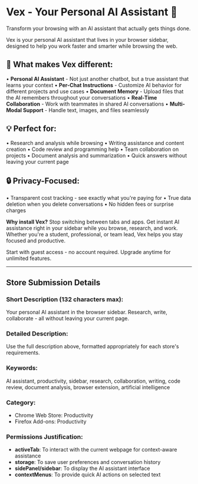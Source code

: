 # Vex - Your Personal AI Assistant 🥰

Transform your browsing with an AI assistant that actually gets things done.

Vex is your personal AI assistant that lives in your browser sidebar, designed to help you work faster and smarter while browsing the web.

## 🚀 What makes Vex different:

• **Personal AI Assistant** - Not just another chatbot, but a true assistant that learns your context
• **Per-Chat Instructions** - Customize AI behavior for different projects and use cases
• **Document Memory** - Upload files that the AI remembers throughout your conversations
• **Real-Time Collaboration** - Work with teammates in shared AI conversations
• **Multi-Modal Support** - Handle text, images, and files seamlessly

## 💡 Perfect for:

• Research and analysis while browsing
• Writing assistance and content creation
• Code review and programming help
• Team collaboration on projects
• Document analysis and summarization
• Quick answers without leaving your current page

## 🔒 Privacy-Focused:

• Transparent cost tracking - see exactly what you're paying for
• True data deletion when you delete conversations
• No hidden fees or surprise charges

**Why install Vex?** Stop switching between tabs and apps. Get instant AI assistance right in your sidebar while you browse, research, and work. Whether you're a student, professional, or team lead, Vex helps you stay focused and productive.

Start with guest access - no account required. Upgrade anytime for unlimited features.

---

## Store Submission Details

### Short Description (132 characters max):

Your personal AI assistant in the browser sidebar. Research, write, collaborate - all without leaving your current page.

### Detailed Description:

Use the full description above, formatted appropriately for each store's requirements.

### Keywords:

AI assistant, productivity, sidebar, research, collaboration, writing, code review, document analysis, browser extension, artificial intelligence

### Category:

- Chrome Web Store: Productivity
- Firefox Add-ons: Productivity

### Permissions Justification:

- **activeTab**: To interact with the current webpage for context-aware assistance
- **storage**: To save user preferences and conversation history
- **sidePanel/sidebar**: To display the AI assistant interface
- **contextMenus**: To provide quick AI actions on selected text
